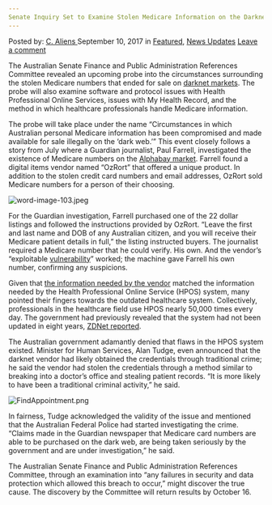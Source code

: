 ```yaml
---
Senate Inquiry Set to Examine Stolen Medicare Information on the Darknet
---
```

<article class="post-listing post-22472 post type-post status-publish format-standard has-post-thumbnail hentry 
 tag-darknet tag-examine tag-information tag-inquiry tag-medicare tag-senate tag-set tag-stolen">
    <div class="post-inner">
        <span>Posted by: <a href="https://www.deepdotweb.com/author/caliens/" title="">C. Aliens </a></span>
    <span>September 10, 2017</span>
    <span>in <a href="https://www.deepdotweb.com/category/deepdot-news/" rel="category tag">Featured</a>, <a href="https://www.deepdotweb.com/category/news-updates/" rel="category tag">News Updates</a></span>
    <span><a href="https://www.deepdotweb.com/2017/09/10/senate-inquiry-set-examine-stolen-medicare-information-darknet/#respond">Leave a comment</a></span>
    </p>
    <div class="clear"></div>
    <div class="entry">
    <p>The Australian Senate Finance and Public Administration References Committee revealed an upcoming probe into the circumstances surrounding the stolen Medicare numbers that ended for sale on <a href="https://www.deepdotweb.com/2013/10/28/updated-llist-of-hidden-marketplaces-tor-i2p/">darknet markets</a>. The probe will also examine software and protocol issues with Health Professional Online Services, issues with My Health Record, and the method in which healthcare professionals handle Medicare information.</p>
    <p>The probe will take place under the name “Circumstances in which Australian personal Medicare information has been compromised and made available for sale illegally on the &#8216;dark web.’” This event closely follows a story from July where a Guardian journalist, Paul Farrell, investigated the existence of Medicare numbers on the <a href="http://www.deepdotweb.com/marketplace-directory/listing/alphabay/">Alphabay market</a>. Farrell found a digital items vendor named “OzRort” that offered a unique product. In addition to the stolen credit card numbers and email addresses, OzRort sold Medicare numbers for a person of their choosing.</p>
    <p><img class="wp-image-22475 aligncenter" src="/imgs/2017/09/word-image-103-jpeg.jpeg" alt="word-image-103.jpeg" srcset="/imgs/2017/09/word-image-103-jpeg.jpeg 800w, /imgs/2017/09/word-image-103-jpeg-300x140.jpeg 300w" sizes="(max-width: 800px) 100vw, 800px" /></p>
    <p>For the Guardian investigation, Farrell purchased one of the 22 dollar listings and followed the instructions provided by OzRort. “Leave the first and last name and DOB of any Australian citizen, and you will receive their Medicare patient details in full,” the listing instructed buyers. The journalist required a Medicare number that he could verify. His own. And the vendor’s “exploitable <a href="https://www.deepdotweb.com/tag/vulnerable/">vulnerability</a>” worked; the machine gave Farrell his own number, confirming any suspicions.</p>
    <p>Given that <a href="https://www.humanservices.gov.au/health-professionals/enablers/find-patient-using-hpos">the information needed by the vendor</a> matched the information needed by the Health Professional Online Service (HPOS) system, many pointed their fingers towards the outdated healthcare system. Collectively, professionals in the healthcare field use HPOS nearly 50,000 times every day. The government had previously revealed that the system had not been updated in eight years, <a href="http://www.zdnet.com/article/senate-committee-to-probe-how-personal-medicare-details-appeared-on-dark-web/">ZDNet reported</a>.</p>
    <p>The Australian government adamantly denied that flaws in the HPOS system existed. Minister for Human Services, Alan Tudge, even announced that the darknet vendor had likely obtained the credentials through traditional crime; he said the vendor had stolen the credentials through a method similar to breaking into a doctor&#8217;s office and stealing patient records. “It is more likely to have been a traditional criminal activity,” he said.</p>
    <p><img class="wp-image-22476 aligncenter" src="/imgs/2017/09/findappointment-png.png" alt="FindAppointment.png" srcset="/imgs/2017/09/findappointment-png.png 884w, /imgs/2017/09/findappointment-png-300x224.png 300w" sizes="(max-width: 884px) 100vw, 884px" /></p>
    <p>In fairness, Tudge acknowledged the validity of the issue and mentioned that the Australian Federal Police had started investigating the crime. “Claims made in the Guardian newspaper that Medicare card numbers are able to be purchased on the dark web, are being taken seriously by the government and are under investigation,” he said.</p>
    <p>The Australian Senate Finance and Public Administration References Committee, through an examination into “any failures in security and data protection which allowed this breach to occur,” might discover the true cause. The discovery by the Committee will return results by October 16.</p>
    </div>
    <span style="display:none"><a href="https://www.deepdotweb.com/tag/darknet/" rel="tag">darknet</a> <a href="https://www.deepdotweb.com/tag/examine/" rel="tag">examine</a> <a href="https://www.deepdotweb.com/tag/information/" rel="tag">information</a> <a href="https://www.deepdotweb.com/tag/inquiry/" rel="tag">inquiry</a> <a href="https://www.deepdotweb.com/tag/medicare/" rel="tag">medicare</a> <a href="https://www.deepdotweb.com/tag/senate/" rel="tag">senate</a> <a href="https://www.deepdotweb.com/tag/set/" rel="tag">set</a> <a href="https://www.deepdotweb.com/tag/stolen/" rel="tag">stolen</a></span> <span style="display:none" class="updated">2017-09-10</span>
    <div style="display:none" class="vcard author" itemprop="author" itemscope itemtype="http://schema.org/Person"><strong class="fn" itemprop="name"><a href="https://www.deepdotweb.com/author/caliens/" title="Posts by C. Aliens" rel="author">C. Aliens</a></strong></div>
    </div>
</article>

